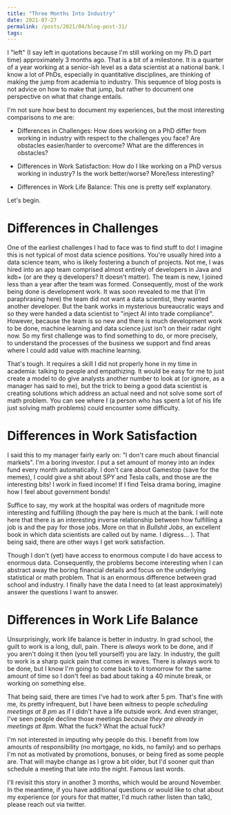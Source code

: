 ```yaml
---
title: "Three Months Into Industry"
date: 2021-07-27
permalink: /posts/2021/04/blog-post-31/
tags:
---
```



I "left" (I say left in quotations because I'm still working on my Ph.D part time) approximately 3 months ago.  That is a bit of a milestone.  It is a quarter of a year working at a senior-ish level as a data scientist at a national bank.  I know a lot of PhDs, especially in quantitative disciplines, are thinking of making the jump from academia to industry.  This sequence of blog posts is not advice on how to make that jump, but rather to document one perspective on what that change entails.

I'm not sure how best to document my experiences, but the most interesting comparisons to me are:

* Differences in Challenges:  How does working on a PhD differ from working in industry with respect to the challenges you face?  Are obstacles easier/harder to overcome?  What are the differences in obstacles?

* Differences in Work Satisfaction:  How do I like working on a PhD versus working in industry?  Is the work better/worse?  More/less interesting?

* Differences in Work Life Balance:  This one is pretty self explanatory.

Let's begin.

# Differences in Challenges

One of the earliest challenges I had to face was to find stuff to do!  I imagine this is not typical of most data science positions.  You're usually hired into a data science team, who is likely fostering a bunch of projects.  Not me, I was hired into an app team comprised almost entirely of developers in Java and kdb+ (or are they q developers?  It doesn't matter). The team is new, I joined less than a year after the team was formed.  Consequently, most of the work being done is development work.  It was soon revealed to me that (I'm paraphrasing here) the team did not want a data scientist, they wanted another developer.  But the bank works in mysterious bureaucratic  ways and so they were handed a data scientist to "inject AI into trade compliance". However, because the team is so new and there is much development work to be done, machine learning and data science just isn't on their radar right now.  So my first challenge was to find something to do, or more precisely, to understand the processes of the business we support and find areas where I could add value with machine learning.

That's tough.  It requires a skill I did not properly hone in my time in academia: talking to people and empathizing. It would be easy for me to just create a model to do give analysts another number to look at (or ignore, as a manager has said to me), but the trick to being a good data scientist is creating solutions which address an actual need and not solve some sort of math problem.  You can see where I (a person who has spent a lot of his life just solving math problems) could encounter some difficulty.

# Differences in Work Satisfaction

I said this to my manager fairly early on: "I don't care much about financial markets". I'm a boring investor.  I put a set amount of money into an index fund every month automatically.  I don't care about Gamestop (save for the memes), I could give a shit about SPY and Tesla calls, and those are the interesting bits!  I work in fixed income!  If I find Telsa drama boring, imagine how I feel about government bonds!

Suffice to say, my work at the hospital was orders of magnitude more interesting and fulfilling (though the pay here is much at the bank.  I will note here that there is an interesting inverse relationship between how fulfilling a job is and the pay for those jobs. More on that in *Bullshit Jobs*, an excellent book in which data scientists are called out by name.  I digress... ).  That being said, there are other ways I get work satisfaction. 

Though I don't (yet) have access to enormous compute I do have access to enormous data.  Consequently, the problems become interesting when I can abstract away the boring financial details and focus on the underlying statistical or math problem.  That is an enormous difference between grad school and industry.  I finally have the data I need to (at least approximately) answer the questions I want to answer.

# Differences in Work Life Balance

Unsurprisingly, work life balance is better in industry.  In grad school, the guilt to work is a long, dull, pain.  There is *always* work to be done, and if you aren't doing it then (you tell yourself) you are lazy.  In industry, the guilt to work is a sharp quick pain that comes in waves. There is always work to be done, but I know I'm going to come back to it tomorrow for the same amount of time so I don't feel as bad about taking a 40 minute break, or working on something else.

That being said, there are times I've had to work after 5 pm.  That's fine with me, its pretty infrequent, but I have been witness to people *scheduling meetings at 8 pm* as if I didn't have a life outside work.  And even stranger, I've seen people decline those meetings *because they are already in meetings at 8pm*.  What the fuck?  What the actual fuck?

I'm not interested in imputing why people do this.  I benefit from low amounts of responsibility (no mortgage, no kids, no family) and so perhaps I'm not as motivated by promotions, bonuses, or being fired as some people are.  That will maybe change as I grow a bit older, but I'd sooner quit than schedule a meeting that late into the night.  Famous last words.

I'll revisit this story in another 3 months, which would be around November.  In the meantime, if you have additional questions or would like to chat about my experience (or yours for that matter, I'd much rather listen than talk), please reach out via twitter.
  


